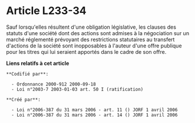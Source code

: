 # Article L233-34

Sauf lorsqu'elles résultent d'une obligation législative, les clauses des statuts d'une société dont des actions sont admises
à la négociation sur un marché réglementé prévoyant des restrictions statutaires au transfert d'actions de la société sont
inopposables à l'auteur d'une offre publique pour les titres qui lui seraient apportés dans le cadre de son offre.

**Liens relatifs à cet article**

	**Codifié par**:

	  - Ordonnance 2000-912 2000-09-18
	  - Loi n°2003-7 2003-01-03 art. 50 I (ratification)

	**Créé par**:

	  - Loi n°2006-387 du 31 mars 2006 - art. 11 () JORF 1 avril 2006
	  - Loi n°2006-387 du 31 mars 2006 - art. 14 () JORF 1 avril 2006
